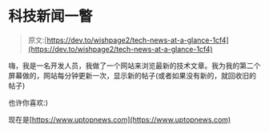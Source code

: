 # 科技新闻一瞥

> 原文:[https://dev.to/wishpage2/tech-news-at-a-glance-1cf4](https://dev.to/wishpage2/tech-news-at-a-glance-1cf4)

嗨，我是一名开发人员，我做了一个网站来浏览最新的技术文章。我为我的第二个屏幕做的，网站每分钟更新一次，显示新的帖子(或者如果没有新的，就回收旧的帖子)

也许你喜欢:)

现在是[https://www.uptopnews.com](https://www.uptopnews.com)